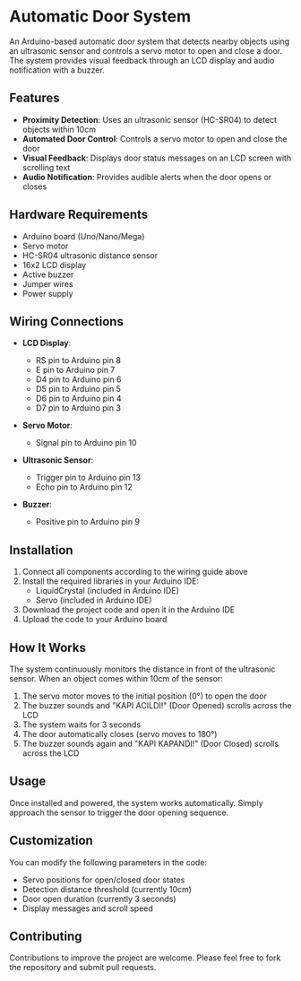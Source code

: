 # Automatic Door System

An Arduino-based automatic door system that detects nearby objects using an ultrasonic sensor and controls a servo motor to open and close a door. The system provides visual feedback through an LCD display and audio notification with a buzzer.

## Features

- **Proximity Detection**: Uses an ultrasonic sensor (HC-SR04) to detect objects within 10cm
- **Automated Door Control**: Controls a servo motor to open and close the door
- **Visual Feedback**: Displays door status messages on an LCD screen with scrolling text
- **Audio Notification**: Provides audible alerts when the door opens or closes

## Hardware Requirements

- Arduino board (Uno/Nano/Mega)
- Servo motor
- HC-SR04 ultrasonic distance sensor
- 16x2 LCD display
- Active buzzer
- Jumper wires
- Power supply

## Wiring Connections

- **LCD Display**:
  - RS pin to Arduino pin 8
  - E pin to Arduino pin 7
  - D4 pin to Arduino pin 6
  - D5 pin to Arduino pin 5
  - D6 pin to Arduino pin 4
  - D7 pin to Arduino pin 3

- **Servo Motor**:
  - Signal pin to Arduino pin 10
  
- **Ultrasonic Sensor**:
  - Trigger pin to Arduino pin 13
  - Echo pin to Arduino pin 12
  
- **Buzzer**:
  - Positive pin to Arduino pin 9

## Installation

1. Connect all components according to the wiring guide above
2. Install the required libraries in your Arduino IDE:
   - LiquidCrystal (included in Arduino IDE)
   - Servo (included in Arduino IDE)
3. Download the project code and open it in the Arduino IDE
4. Upload the code to your Arduino board

## How It Works

The system continuously monitors the distance in front of the ultrasonic sensor. When an object comes within 10cm of the sensor:

1. The servo motor moves to the initial position (0°) to open the door
2. The buzzer sounds and "KAPI ACILDI!" (Door Opened) scrolls across the LCD
3. The system waits for 3 seconds
4. The door automatically closes (servo moves to 180°)
5. The buzzer sounds again and "KAPI KAPANDI!" (Door Closed) scrolls across the LCD

## Usage

Once installed and powered, the system works automatically. Simply approach the sensor to trigger the door opening sequence.

## Customization

You can modify the following parameters in the code:
- Servo positions for open/closed door states
- Detection distance threshold (currently 10cm)
- Door open duration (currently 3 seconds)
- Display messages and scroll speed

## Contributing

Contributions to improve the project are welcome. Please feel free to fork the repository and submit pull requests.
